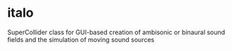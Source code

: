 # italo
SuperCollider class for GUI-based creation of ambisonic or binaural sound fields and the simulation of moving sound sources
